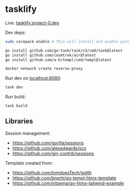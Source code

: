 # tasklify

Live: [tasklify.project-0.dev](https://tasklify.project-0.dev/)

Dev deps:

```sh
sudo corepack enable # This will install and enable yarn

go install github.com/go-task/task/v3/cmd/task@latest
go install github.com/cosmtrek/air@latest
go install github.com/a-h/templ/cmd/templ@latest

docker network create reverse-proxy
```

Run dev on [localhost:8080](localhost:8080):

```sh
task dev
```

Run build:

```sh
task build
```

## Libraries

Session management:

- <https://github.com/gorilla/sessions>
- <https://github.com/alexedwards/scs>
- <https://github.com/gin-contrib/sessions>

Template created from:

- <https://github.com/tomdoesTech/gotth>
- <https://github.com/bnprtr/go-templ-htmx-template>
- <https://github.com/jritsema/go-htmx-tailwind-example>

